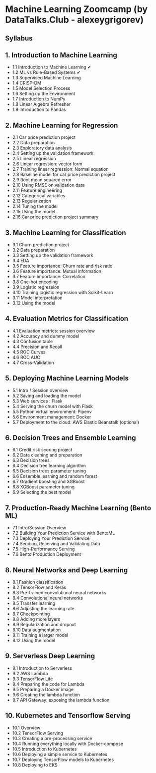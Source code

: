 # Machine Learning Zoomcamp (by  DataTalks.Club - alexeygrigorev)

## Syllabus
## 1. Introduction to Machine Learning
- 1.1 Introduction to Machine Learning &#10004;
- 1.2 ML vs Rule-Based Systems &#10004;
- 1.3 Supervised Machine Learning
- 1.4 CRISP-DM
- 1.5 Model Selection Process
- 1.6 Setting up the Environment
- 1.7 Introduction to NumPy
- 1.8 Linear Algebra Refresher
- 1.9 Introduction to Pandas

## 2. Machine Learning for Regression
- 2.1 Car price prediction project
- 2.2 Data preparation
- 2.3 Exploratory data analysis
- 2.4 Setting up the validation framework
- 2.5 Linear regression
- 2.6 Linear regression: vector form
- 2.7 Training linear regression: Normal equation
- 2.8 Baseline model for car price prediction project
- 2.9 Root mean squared error
- 2.10 Using RMSE on validation data
- 2.11 Feature engineering
- 2.12 Categorical variables
- 2.13 Regularization
- 2.14 Tuning the model
- 2.15 Using the model
- 2.16 Car price prediction project summary

## 3. Machine Learning for Classification
- 3.1 Churn prediction project
- 3.2 Data preparation
- 3.3 Setting up the validation framework
- 3.4 EDA
- 3.5 Feature importance: Churn rate and risk ratio
- 3.6 Feature importance: Mutual information
- 3.7 Feature importance: Correlation
- 3.8 One-hot encoding
- 3.9 Logistic regression 
- 3.10 Training logistic regression with Scikit-Learn
- 3.11 Model interpretation
- 3.12 Using the model

## 4. Evaluation Metrics for Classification
- 4.1 Evaluation metrics: session overview
- 4.2 Accuracy and dummy model
- 4.3 Confusion table
- 4.4 Precision and Recall
- 4.5 ROC Curves
- 4.6 ROC AUC
- 4.7 Cross-Validation

## 5. Deploying Machine Learning Models
- 5.1 Intro / Session overview
- 5.2 Saving and loading the model
- 5.3 Web services : Flask
- 5.4 Serving the churn model with Flask
- 5.5 Python virtual environment: Pipenv
- 5.6 Environment management: Docker
- 5.7 Deployment to the cloud: AWS Elastic Beanstalk (optional)

## 6. Decision Trees and Ensemble Learning
- 6.1 Credit risk scoring project
- 6.2 Data cleaning and preparation
- 6.3 Decision trees
- 6.4 Decision tree learning algorithm
- 6.5 Decision trees parameter tuning
- 6.6 Ensemble learning and random forest
- 6.7 Gradient boosting and XGBoost
- 6.8 XGBoost parameter tuning
- 6.9 Selecting the best model

## 7. Production-Ready Machine Learning (Bento ML)
- 7.1 Intro/Session Overview
- 7.2 Building Your Prediction Service with BentoML
- 7.3 Deploying Your Prediction Service
- 7.4 Sending, Receiving and Validating Data
- 7.5 High-Performance Serving
- 7.6 Bento Production Deployment

## 8. Neural Networks and Deep Learning
- 8.1 Fashion classification
- 8.2 TensorFlow and Keras
- 8.3 Pre-trained convolutional neural networks
- 8.4 Convolutional neural networks
- 8.5 Transfer learning
- 8.6 Adjusting the learning rate
- 8.7 Checkpointing
- 8.8 Adding more layers
- 8.9 Regularization and dropout
- 8.10 Data augmentation
- 8.11 Training a larger model
- 8.12 Using the model

## 9. Serverless Deep Learning
- 9.1 Introduction to Serverless
- 9.2 AWS Lambda
- 9.3 TensorFlow Lite
- 9.4 Preparing the code for Lambda
- 9.5 Preparing a Docker image
- 9.6 Creating the lambda function
- 9.7 API Gateway: exposing the lambda function

## 10. Kubernetes and Tensorflow Serving
- 10.1 Overview
- 10.2 TensorFlow Serving
- 10.3 Creating a pre-processing service
- 10.4 Running everything locally with Docker-compose
- 10.5 Introduction to Kubernetes
- 10.6 Deploying a simple service to Kubernetes
- 10.7 Deploying TensorFlow models to Kubernetes
- 10.8 Deploying to EKS


